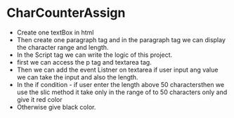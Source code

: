 # CharCounterAssign
- Create one textBox in html
- Then create one paragraph tag and in the paragraph tag we can display the character range and length.
- In the Script tag we can write the logic of this project.
- first we can access the p tag and textarea tag.
- Then we can add the event Listner on textarea if user input ang value we can take the input and also the length.
- In the if condition - if user enter the length above 50 charactersthen we use the slic method it take only in the range of  to 50 characters only and give it red color
- Otherwise give black color.
